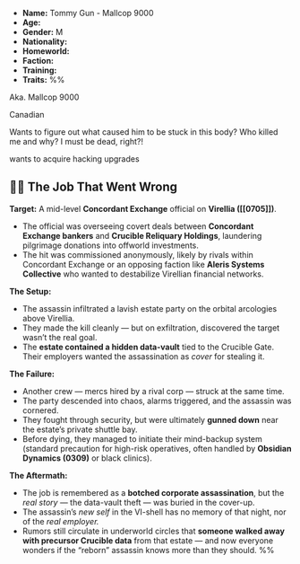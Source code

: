 - **Name:** Tommy Gun - Mallcop 9000
- **Age:** 
- **Gender:** M
- **Nationality:** 
- **Homeworld:** 
- **Faction:** 
- **Training:** 
- **Traits:** 
%%

Aka. Mallcop 9000

Canadian

Wants to figure out what caused him to be stuck in this body?
Who killed me and why?
I must be dead, right?!



wants to acquire hacking upgrades








## 🕵️‍♂️ The Job That Went Wrong

**Target:** A mid-level **Concordant Exchange** official on **Virellia ([[0705]])**.
- The official was overseeing covert deals between **Concordant Exchange bankers** and **Crucible Reliquary Holdings**, laundering pilgrimage donations into offworld investments.
- The hit was commissioned anonymously, likely by rivals within Concordant Exchange or an opposing faction like **Aleris Systems Collective** who wanted to destabilize Virellian financial networks.

**The Setup:**
- The assassin infiltrated a lavish estate party on the orbital arcologies above Virellia.
- They made the kill cleanly — but on exfiltration, discovered the target wasn’t the real goal.
- The **estate contained a hidden data-vault** tied to the Crucible Gate. Their employers wanted the assassination as _cover_ for stealing it.

**The Failure:**
- Another crew — mercs hired by a rival corp — struck at the same time.
- The party descended into chaos, alarms triggered, and the assassin was cornered.
- They fought through security, but were ultimately **gunned down** near the estate’s private shuttle bay.
- Before dying, they managed to initiate their mind-backup system (standard precaution for high-risk operatives, often handled by **Obsidian Dynamics (0309)** or black clinics).

**The Aftermath:**
- The job is remembered as a **botched corporate assassination**, but the _real story_ — the data-vault theft — was buried in the cover-up.
- The assassin’s _new self_ in the VI-shell has no memory of that night, nor of the _real employer._
- Rumors still circulate in underworld circles that **someone walked away with precursor Crucible data** from that estate — and now everyone wonders if the “reborn” assassin knows more than they should.
%%